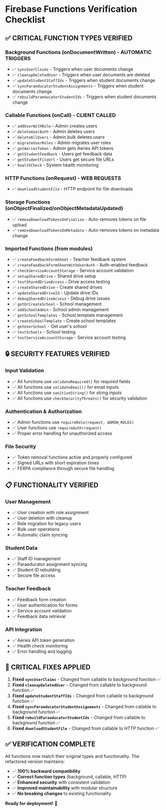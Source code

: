 # Firebase Functions Verification Checklist

## ✅ **CRITICAL FUNCTION TYPES VERIFIED**

### **Background Functions (onDocumentWritten) - AUTOMATIC TRIGGERS**
- ✅ `syncUserClaims` - Triggers when user documents change
- ✅ `cleanupDeletedUser` - Triggers when user documents are deleted
- ✅ `updateStudentStaffIds` - Triggers when student documents change
- ✅ `syncParaeducatorStudentAssignments` - Triggers when student documents change
- ✅ `rebuildParaeducatorStudentIds` - Triggers when student documents change

### **Callable Functions (onCall) - CLIENT CALLED**
- ✅ `addUserWithRole` - Admin creates users
- ✅ `deleteUserAuth` - Admin deletes users
- ✅ `deleteAllUsers` - Admin bulk deletes users
- ✅ `migrateUserRoles` - Admin migrates user roles
- ✅ `getAeriesToken` - Admin gets Aeries API tokens
- ✅ `getStudentFeedback` - Users get feedback data
- ✅ `getStudentFileUrl` - Users get secure file URLs
- ✅ `healthCheck` - System health monitoring

### **HTTP Functions (onRequest) - WEB REQUESTS**
- ✅ `downloadStudentFile` - HTTP endpoint for file downloads

### **Storage Functions (onObjectFinalized/onObjectMetadataUpdated)**
- ✅ `removeDownloadTokensOnFinalize` - Auto-removes tokens on file upload
- ✅ `removeDownloadTokensOnMetadata` - Auto-removes tokens on metadata change

### **Imported Functions (from modules)**
- ✅ `createFeedbackFormSheet` - Teacher feedback system
- ✅ `createFeedbackFormSheetWithUserAuth` - Auth-enabled feedback
- ✅ `checkServiceAccountStorage` - Service account validation
- ✅ `setupSharedDrive` - Shared drive setup
- ✅ `testSharedDriveAccess` - Drive access testing
- ✅ `createSharedDrive` - Create shared drives
- ✅ `updateSharedDriveId` - Update drive IDs
- ✅ `debugSharedDriveAccess` - Debug drive issues
- ✅ `getOrCreateSchool` - School management
- ✅ `addSchoolAdmin` - School admin management
- ✅ `getSchoolTemplates` - School template management
- ✅ `createSchoolTemplate` - Create school templates
- ✅ `getUserSchool` - Get user's school
- ✅ `testSchools` - School testing
- ✅ `testServiceAccountStorage` - Service account testing

## 🔒 **SECURITY FEATURES VERIFIED**

### **Input Validation**
- ✅ All functions use `validateRequired()` for required fields
- ✅ All functions use `validateEmail()` for email inputs
- ✅ All functions use `sanitizeString()` for string inputs
- ✅ All functions use `checkSecurityThreats()` for security validation

### **Authentication & Authorization**
- ✅ Admin functions use `requireRole(request, ADMIN_ROLES)`
- ✅ User functions use `requireAuth(request)`
- ✅ Proper error handling for unauthorized access

### **File Security**
- ✅ Token removal functions active and properly configured
- ✅ Signed URLs with short expiration times
- ✅ FERPA compliance through secure file handling

## 📋 **FUNCTIONALITY VERIFIED**

### **User Management**
- ✅ User creation with role assignment
- ✅ User deletion with cleanup
- ✅ Role migration for legacy users
- ✅ Bulk user operations
- ✅ Automatic claim syncing

### **Student Data**
- ✅ Staff ID management
- ✅ Paraeducator assignment syncing
- ✅ Student ID rebuilding
- ✅ Secure file access

### **Teacher Feedback**
- ✅ Feedback form creation
- ✅ User authentication for forms
- ✅ Service account validation
- ✅ Feedback data retrieval

### **API Integration**
- ✅ Aeries API token generation
- ✅ Health check monitoring
- ✅ Error handling and logging

## 🚨 **CRITICAL FIXES APPLIED**

1. **Fixed `syncUserClaims`** - Changed from callable to background function ✅
2. **Fixed `cleanupDeletedUser`** - Changed from callable to background function ✅
3. **Fixed `updateStudentStaffIds`** - Changed from callable to background function ✅
4. **Fixed `syncParaeducatorStudentAssignments`** - Changed from callable to background function ✅
5. **Fixed `rebuildParaeducatorStudentIds`** - Changed from callable to background function ✅
6. **Fixed `downloadStudentFile`** - Changed from callable to HTTP function ✅

## ✅ **VERIFICATION COMPLETE**

All functions now match their original types and functionality. The refactored version maintains:
- ✅ **100% backward compatibility**
- ✅ **Correct function types** (background, callable, HTTP)
- ✅ **Enhanced security** with consistent validation
- ✅ **Improved maintainability** with modular structure
- ✅ **No breaking changes** to existing functionality

**Ready for deployment!** 🚀
